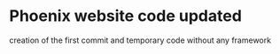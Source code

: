 <h1> Phoenix website code updated</h1>
<div>
<span> creation of the first commit and temporary code without any framework</span>
  </div>

